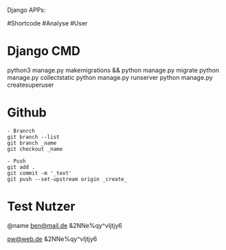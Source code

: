 Django APPs:

#Shortcode
#Analyse
#User

# Django CMD
python3 manage.py makemigrations && python manage.py migrate
python manage.py collectstatic
python manage.py runserver
python manage.py createsuperuser

# Github

    - Branrch
    git branch --list
    git branch _name
    git checkout _name

    - Push
    git add .
    git commit -m '_text'
    git push --set-upstream origin _create_



# Test Nutzer
@name
ben@mail.de
&2NNe%qy^vIjtjy6



pw@web.de
&2NNe%qy^vIjtjy6